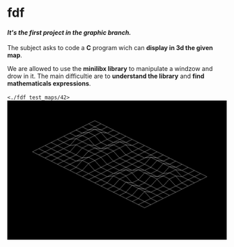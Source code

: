 # **fdf**
#### *It's the first project in the graphic branch.*

The subject asks to code a **C** program wich can **display in 3d the given map**.

We are allowed to use the **minilibx library** to manipulate a windzow and drow in it.
The main difficultie are to **understand the library** and **find mathematicals expressions**.

`<./fdf test_maps/42>`
![input example](/.readme_images/42.png)
